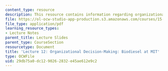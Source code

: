 ```yaml
---
content_type: resource
description: This resource contains information regarding organizational decision-making.
file: https://ol-ocw-studio-app-production.s3.amazonaws.com/courses/15-031j-energy-decisions-markets-and-policies-spring-2012/29db75a0dc1290262832e45ae612e9c2_MIT15_031JS12_lec12.pdf
file_type: application/pdf
learning_resource_types:
- Lecture Notes
parent_title: Lecture Slides
parent_type: CourseSection
resourcetype: Document
title: 'Lecture 12: Organizational Decision-Making: Biodiesel at MIT'
type: OCWFile
uid: 29db75a0-dc12-9026-2832-e45ae612e9c2
---
```

